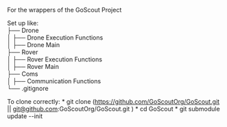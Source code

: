 For the wrappers of the GoScout Project

Set up like:<br>
├── Drone<br>
│   ├── Drone Execution Functions<br>
│   ├── Drone Main<br>
├── Rover<br>
│   ├── Rover Execution Functions<br>
│   ├── Rover Main<br>
├── Coms<br>
│   ├── Communication Functions<br>
└── .gitignore

To clone correctly:
    * git clone (https://github.com/GoScoutOrg/GoScout.git || git@github.com:GoScoutOrg/GoScout.git )
    * cd GoScout
    * git submodule update --init
